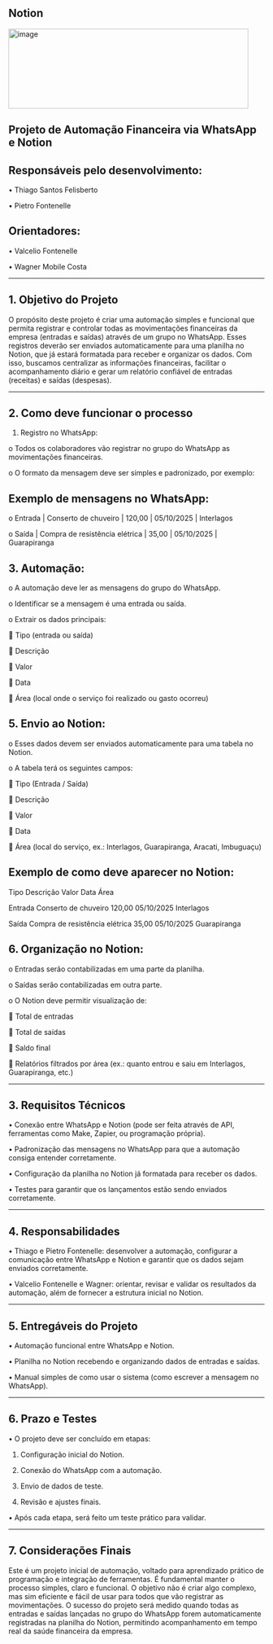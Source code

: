 ## Notion

<img width="472" height="157" alt="image" src="https://github.com/user-attachments/assets/2f3e84cf-fd53-4a69-9e23-61f7540d95fb" />

## Projeto de Automação Financeira via WhatsApp e Notion

## Responsáveis pelo desenvolvimento:
•	Thiago Santos Felisberto

•	Pietro Fontenelle


## Orientadores:
•	Valcelio Fontenelle

•	Wagner Mobile Costa
________________________________________
## 1. Objetivo do Projeto
O propósito deste projeto é criar uma automação simples e funcional que permita registrar e controlar todas as movimentações financeiras da empresa (entradas e saídas) através de um grupo no WhatsApp. Esses registros deverão ser enviados automaticamente para uma planilha no Notion, que já estará formatada para receber e organizar os dados.
Com isso, buscamos centralizar as informações financeiras, facilitar o acompanhamento diário e gerar um relatório confiável de entradas (receitas) e saídas (despesas).
________________________________________
## 2. Como deve funcionar o processo
1.	Registro no WhatsApp:
   
o	Todos os colaboradores vão registrar no grupo do WhatsApp as movimentações financeiras.

o	O formato da mensagem deve ser simples e padronizado, por exemplo:

## Exemplo de mensagens no WhatsApp:
o	Entrada | Conserto de chuveiro | 120,00 | 05/10/2025 | Interlagos

o	Saída | Compra de resistência elétrica | 35,00 | 05/10/2025 | Guarapiranga

## 3.	Automação:

o	A automação deve ler as mensagens do grupo do WhatsApp.

o	Identificar se a mensagem é uma entrada ou saída.

o	Extrair os dados principais:

	Tipo (entrada ou saída)

	Descrição

	Valor

	Data

	Área (local onde o serviço foi realizado ou gasto ocorreu)

## 5.	Envio ao Notion:

o	Esses dados devem ser enviados automaticamente para uma tabela no Notion.

o	A tabela terá os seguintes campos:

	Tipo (Entrada / Saída)

	Descrição

	Valor

	Data

	Área (local do serviço, ex.: Interlagos, Guarapiranga, Aracati, Imbuguaçu)

## Exemplo de como deve aparecer no Notion:
Tipo	Descrição	Valor	Data	Área

Entrada	Conserto de chuveiro	120,00	05/10/2025	Interlagos

Saída	Compra de resistência elétrica	35,00	05/10/2025	Guarapiranga

## 6.	Organização no Notion:

o	Entradas serão contabilizadas em uma parte da planilha.

o	Saídas serão contabilizadas em outra parte.

o	O Notion deve permitir visualização de:

	Total de entradas

	Total de saídas

	Saldo final

	Relatórios filtrados por área (ex.: quanto entrou e saiu em Interlagos, Guarapiranga, etc.)
________________________________________

## 3. Requisitos Técnicos
•	Conexão entre WhatsApp e Notion (pode ser feita através de API, ferramentas como Make, Zapier, ou programação própria).

•	Padronização das mensagens no WhatsApp para que a automação consiga entender corretamente.

•	Configuração da planilha no Notion já formatada para receber os dados.

•	Testes para garantir que os lançamentos estão sendo enviados corretamente.
________________________________________

## 4. Responsabilidades
•	Thiago e Pietro Fontenelle: desenvolver a automação, configurar a comunicação entre WhatsApp e Notion e garantir que os dados sejam enviados corretamente.

•	Valcelio Fontenelle e Wagner: orientar, revisar e validar os resultados da automação, além de fornecer a estrutura inicial no Notion.

________________________________________
## 5. Entregáveis do Projeto

•	Automação funcional entre WhatsApp e Notion.

•	Planilha no Notion recebendo e organizando dados de entradas e saídas.

•	Manual simples de como usar o sistema (como escrever a mensagem no WhatsApp).

________________________________________
## 6. Prazo e Testes
•	O projeto deve ser concluído em etapas:

1.	Configuração inicial do Notion.

2.	Conexão do WhatsApp com a automação.

3.	Envio de dados de teste.

4.	Revisão e ajustes finais.

•	Após cada etapa, será feito um teste prático para validar.
________________________________________
## 7. Considerações Finais
Este é um projeto inicial de automação, voltado para aprendizado prático de programação e integração de ferramentas. É fundamental manter o processo simples, claro e funcional. O objetivo não é criar algo complexo, mas sim eficiente e fácil de usar para todos que vão registrar as movimentações.
O sucesso do projeto será medido quando todas as entradas e saídas lançadas no grupo do WhatsApp forem automaticamente registradas na planilha do Notion, permitindo acompanhamento em tempo real da saúde financeira da empresa.
